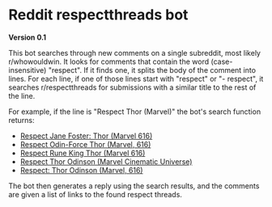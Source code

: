 # Reddit respectthreads bot

**Version 0.1**

This bot searches through new comments on a single subreddit, most likely r/whowouldwin. It looks for comments that contain the word (case-insensitive) "respect". If it finds one, it splits the body of the comment into lines. For each line, if one of those lines start with "respect" or "- respect", it searches r/respectthreads for submissions with a similar title to the rest of the line.

For example, if the line is "Respect Thor (Marvel)" the bot's search function returns:
- [Respect Jane Foster: Thor (Marvel 616)](https://redd.it/6lz5ho)
- [Respect Odin-Force Thor (Marvel, 616)](https://redd.it/6w805j)
- [Respect Rune King Thor (Marvel 616)](https://redd.it/3lm2uh)
- [Respect Thor Odinson (Marvel Cinematic Universe)](https://redd.it/7udbao)
- [Respect: Thor Odinson (Marvel, 616)](https://redd.it/4vfjy5)

The bot then generates a reply using the search results, and the comments are given a list of links to the found respect threads.
